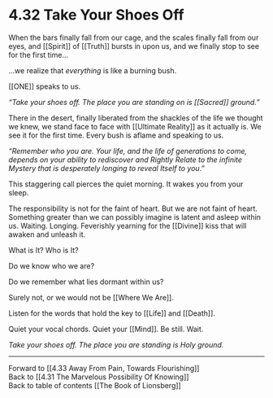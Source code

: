 # 4.32 Take Your Shoes Off

When the bars finally fall from our cage, and the scales finally fall from our eyes, and [[Spirit]] of [[Truth]] bursts in upon us, and we finally stop to see for the first time... 

…we realize that _everything_ is like a burning bush. 

[[ONE]] speaks to us. 

_“Take your shoes off. The place you are standing on is [[Sacred]] ground.”_ 

There in the desert, finally liberated from the shackles of the life we thought we knew, we stand face to face with [[Ultimate Reality]] as it actually is. We see it for the first time. Every bush is aflame and speaking to us. 

_“Remember who you are. Your life, and the life of generations to come, depends on your ability to rediscover and Rightly Relate to the infinite Mystery that is desperately longing to reveal Itself to you.”_ 

This staggering call pierces the quiet morning. It wakes you from your sleep. 

The responsibility is not for the faint of heart. But we are not faint of heart. Something greater than we can possibly imagine is latent and asleep within us. Waiting. Longing. Feverishly yearning for the [[Divine]] kiss that will awaken and unleash it.

What is It? Who is It? 

Do we know who we are?  

Do we remember what lies dormant within us? 

Surely not, or we would not be [[Where We Are]]. 

Listen for the words that hold the key to [[Life]] and [[Death]].

Quiet your vocal chords. Quiet your [[Mind]]. Be still. Wait. 

_Take your shoes off. The place you are standing is Holy ground._

___

Forward to [[4.33 Away From Pain, Towards Flourishing]]  
Back to [[4.31 The Marvelous Possibility Of Knowing]]    
Back to table of contents [[The Book of Lionsberg]]  


